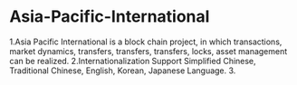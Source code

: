 # Asia-Pacific-International
1.Asia Pacific International is a block chain project, in which transactions, market dynamics, transfers, transfers, transfers, locks, asset management can be realized.
2.Internationalization Support Simplified Chinese, Traditional Chinese, English, Korean, Japanese Language.
3.
